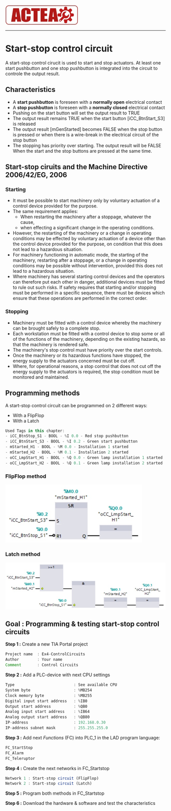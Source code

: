 
![ACTEA](../Logo_ACTEA_2.jpg)
_____________________________________
# Start-stop control circuit
A start-stop control cirucit is used to start and stop actuators. At least one start pushbutton and one stop pushbutton is integrated into the circuit to controle the output result.

## Characteristics
- A **start pushbutton** is foreseen with a **normally open** electrical contact
- A **stop pushbutton** is foreseen with a **normally closed** electrical contact
- Pushing on the start button will set the output result to TRUE
- The output result remains TRUE when the start button [iCC_BtnStart_S3] is released
- The output result [mGenStarted] becomes FALSE when the stop button is pressed or when there is a wire-break in the electrical circuit of the stop button
- The stopping has priority over starting. The output result will be FALSE When the start and the stop buttons are pressed at the same time.

## Start-stop ciruits and the Machine Directive 2006/42/EG, 2006
### Starting
- It must be possible to start machinery only by voluntary actuation of a control device provided for the purpose.
- The same requirement applies:
  - When restarting the machinery after a stoppage, whatever the cause,
  - when effecting a significant change in the operating conditions.
- However, the restarting of the machinery or a change in operating conditions may be effected by voluntary actuation of a device other than the control device provided for the purpose, on condition that this does not lead to a hazardous situation.
- For machinery functioning in automatic mode, the starting of the machinery, restarting after a stoppage, or a change in operating conditions may be possible without intervention, provided this does not lead to a hazardous situation.
- Where machinery has several starting control devices and the operators can therefore put each other in danger, additional devices must be fitted to rule out such risks. If safety requires that starting and/or stopping must be performed in a specific sequence, there must be devices which ensure that these operations are performed in the correct order.

### Stopping
- Machinery must be fitted with a control device whereby the machinery can be brought safely to a complete stop.
- Each workstation must be fitted with a control device to stop some or all of the functions of the machinery, depending on the existing hazards, so that the machinery is rendered safe.
- The machinery's stop control must have priority over the start controls.
- Once the machinery or its hazardous functions have stopped, the energy supply to the actuators concerned must be cut off.
- Where, for operational reasons, a stop control that does not cut off the energy supply to the actuators is required, the stop condition must be monitored and maintained.

## Programming methods
A start-stop control circuit can be programmed on 2 different ways:
- With a FlipFlop
- With a Latch

```javascript
Used Tags in this chapter:
- iCC_BtnStop_S1 - BOOL - %I 0.0 - Red stop pushbutton
- iCC_BtnStart_S3 - BOOL - %I 0.2 - Green start pushbutton
- mStarted_H1 - BOOL - %M 0.0 - Installation 1 started
- mStarted_H2 - BOOL - %M 0.1 - Installation 2 started
- oCC_LmpStart_H1 - BOOL - %Q 0.0 - Green lamp installation 1 started
- oCC_LmpStart_H2 - BOOL - %Q 0.1 - Green lamp installation 2 started
```

### FlipFlop method
![Start stop circuit FlipFlop](../Ex04/Images/startstop_flipflop.jpg)

### Latch method
![Start stop circuit Latch](../Ex04/Images/startstop_latch.jpg)

## Goal : Programming & testing start-stop control circuits
**Step 1 :** Create a new TIA Portal project
```javascript
Project name  : Ex4-ControlCircuits
Author        : Your name
Comment       : Control Circuits
```

**Step 2 :** Add a PLC-device with next CPU settings
```javascript
Type                          : See available CPU
System byte                   : %MB254
Clock memory byte             : %MB255
Digital input start address   : %IB0
Output start address          : %QB0
Analog input start address    : %IB64
Analog output start address   : %QB80
IP-address                    : 192.168.0.30
IP-address subnet mask        : 255.255.255.0
```

**Step 3 :** Add next *Functions* (FC) into PLC_1 in the LAD program language:
```javascript
FC_StartStop
FC_Alarm
FC_Teleruptor
```

**Step 4 :** Create the next networks in FC_Startstop
```javascript
Network 1 : Start-stop circuit (FlipFlop)
Network 2 : Start-stop circuit (Latch)
```
**Step 5 :** Program both methods in FC_Startstop

**Step 6 :** Download the hardware & software and test the characteristics
